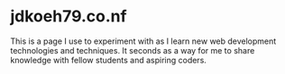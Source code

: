 # jdkoeh79.co.nf

This is a page I use to experiment with as I learn new web development technologies and techniques.  It seconds as
a way for me to share knowledge with fellow students and aspiring coders.

